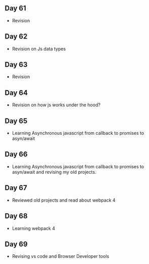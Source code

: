 ## Day 61
- Revision

## Day 62
- Revision on Js data types

## Day 63
- Revision

## Day 64
- Revision on how js works under the hood?

## Day 65
- Learning Asynchronous javascript from callback to promises to asyn/await

## Day 66
- Learning Asynchronous javascript from callback to promises to asyn/await and revising my old projects.

## Day 67
- Reviewed old projects and read about webpack 4

## Day 68
- Learning webpack 4

## Day 69
- Revising vs code and Browser Developer tools
